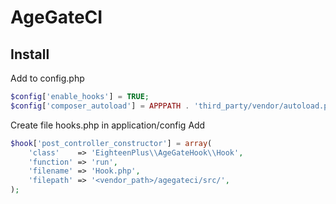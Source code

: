 # AgeGateCI
## Install

Add to config.php
```php
$config['enable_hooks'] = TRUE;
$config['composer_autoload'] = APPPATH . 'third_party/vendor/autoload.php';
```

Create file hooks.php in application/config
Add
```php
$hook['post_controller_constructor'] = array(
    'class'    => 'EighteenPlus\\AgeGateHook\\Hook',
    'function' => 'run',
    'filename' => 'Hook.php',
    'filepath' => '<vendor_path>/agegateci/src/',
);
```

